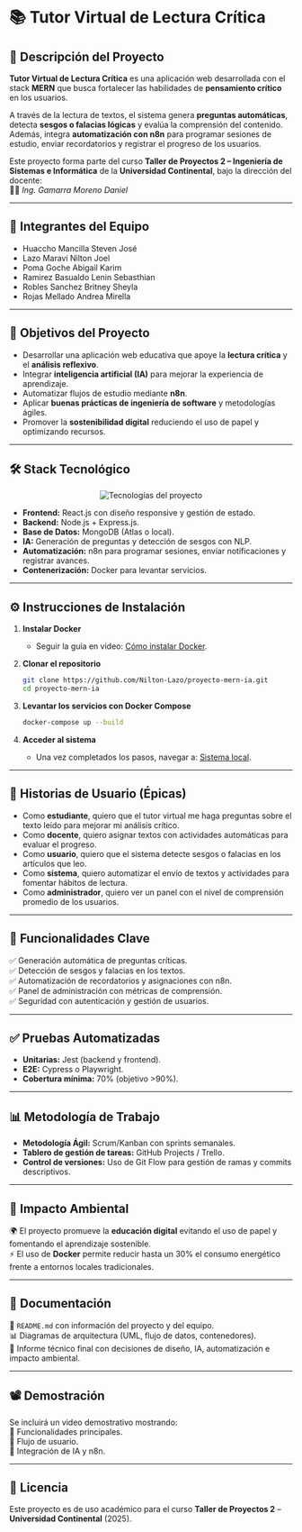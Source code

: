 # 📚 Tutor Virtual de Lectura Crítica  

## 📖 Descripción del Proyecto  
**Tutor Virtual de Lectura Crítica** es una aplicación web desarrollada con el stack **MERN** que busca fortalecer las habilidades de **pensamiento crítico** en los usuarios.  

A través de la lectura de textos, el sistema genera **preguntas automáticas**, detecta **sesgos o falacias lógicas** y evalúa la comprensión del contenido. Además, integra **automatización con n8n** para programar sesiones de estudio, enviar recordatorios y registrar el progreso de los usuarios.  

Este proyecto forma parte del curso **Taller de Proyectos 2 – Ingeniería de Sistemas e Informática** de la **Universidad Continental**, bajo la dirección del docente:  
👨‍🏫 *Ing. Gamarra Moreno Daniel*  

---

## 👥 Integrantes del Equipo
- Huaccho Mancilla Steven José  
- Lazo Maravi Nilton Joel  
- Poma Goche Abigail Karim  
- Ramirez Basualdo Lenin Sebasthian  
- Robles Sanchez Britney Sheyla  
- Rojas Mellado Andrea Mirella  

---

## 🎯 Objetivos del Proyecto
- Desarrollar una aplicación web educativa que apoye la **lectura crítica** y el **análisis reflexivo**.  
- Integrar **inteligencia artificial (IA)** para mejorar la experiencia de aprendizaje.  
- Automatizar flujos de estudio mediante **n8n**.  
- Aplicar **buenas prácticas de ingeniería de software** y metodologías ágiles.  
- Promover la **sostenibilidad digital** reduciendo el uso de papel y optimizando recursos.  

---

## 🛠️ Stack Tecnológico  

<p align="center">
  <img src="https://skillicons.dev/icons?i=react,nodejs,express,mongodb,docker,git,github" alt="Tecnologías del proyecto" />
</p>

- **Frontend:** React.js con diseño responsive y gestión de estado.  
- **Backend:** Node.js + Express.js.  
- **Base de Datos:** MongoDB (Atlas o local).  
- **IA:** Generación de preguntas y detección de sesgos con NLP.  
- **Automatización:** n8n para programar sesiones, enviar notificaciones y registrar avances.  
- **Contenerización:** Docker para levantar servicios.  

---

## ⚙️ Instrucciones de Instalación  

1. **Instalar Docker**  
   - Seguir la guía en video: [Cómo instalar Docker](https://www.youtube.com/watch?v=wMioaU5yk_w).  

2. **Clonar el repositorio**  
   ```bash
   git clone https://github.com/Nilton-Lazo/proyecto-mern-ia.git
   cd proyecto-mern-ia
   
3. **Levantar los servicios con Docker Compose**
   ```bash
   docker-compose up --build

4. **Acceder al sistema**
   - Una vez completados los pasos, navegar a: [Sistema local](http://localhost:5173/).
     
---

## 📌 Historias de Usuario (Épicas)
- Como **estudiante**, quiero que el tutor virtual me haga preguntas sobre el texto leído para mejorar mi análisis crítico.  
- Como **docente**, quiero asignar textos con actividades automáticas para evaluar el progreso.  
- Como **usuario**, quiero que el sistema detecte sesgos o falacias en los artículos que leo.  
- Como **sistema**, quiero automatizar el envío de textos y actividades para fomentar hábitos de lectura.  
- Como **administrador**, quiero ver un panel con el nivel de comprensión promedio de los usuarios.  

---

## 🤖 Funcionalidades Clave
✅ Generación automática de preguntas críticas.  
✅ Detección de sesgos y falacias en los textos.  
✅ Automatización de recordatorios y asignaciones con n8n.  
✅ Panel de administración con métricas de comprensión.  
✅ Seguridad con autenticación y gestión de usuarios.  

---

## ✅ Pruebas Automatizadas
- **Unitarias:** Jest (backend y frontend).  
- **E2E:** Cypress o Playwright.  
- **Cobertura mínima:** 70% (objetivo >90%).  

---

## 📊 Metodología de Trabajo
- **Metodología Ágil:** Scrum/Kanban con sprints semanales.  
- **Tablero de gestión de tareas:** GitHub Projects / Trello.  
- **Control de versiones:** Uso de Git Flow para gestión de ramas y commits descriptivos.  

---

## 🌱 Impacto Ambiental
🌍 El proyecto promueve la **educación digital** evitando el uso de papel y fomentando el aprendizaje sostenible.  
⚡ El uso de **Docker** permite reducir hasta un 30% el consumo energético frente a entornos locales tradicionales.  

---

## 📂 Documentación
📄 `README.md` con información del proyecto y del equipo.  
📊 Diagramas de arquitectura (UML, flujo de datos, contenedores).  
📝 Informe técnico final con decisiones de diseño, IA, automatización e impacto ambiental.  

---

## 📽️ Demostración
Se incluirá un video demostrativo mostrando:  
🎥 Funcionalidades principales.  
🔄 Flujo de usuario.  
🤖 Integración de IA y n8n.  

---

## 📜 Licencia
Este proyecto es de uso académico para el curso **Taller de Proyectos 2** – **Universidad Continental** (2025).  
